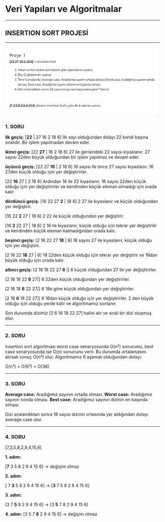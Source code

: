 # Veri Yapıları ve Algoritmalar 
---

## **INSERTION SORT PROJESİ**
---
![insertion](/data-structures%26algorithms/insertion-sort.png)


### 1. SORU

**ilk geçiş:**
[**22** | 27 16 2 18 6] 
İlk sayı olduğundan dolayı 22 kendi başına sıralıdır. Bir işlem yapılmadan devam eder.

**ikinci geçiş:**
[22 **27** | 16 2 18 6] 
27 ile gerisindeki 22 sayısı kıyaslanır. 27 sayısı 22den büyük olduğundan bir işlem yapılmaz ve devam eder.

**üçüncü geçiş:**
[22 27 **16** | 2 18 6] 
16 sayısı ile önce 27 sayısı kıyaslanır. 16 27den küçük olduğu için yer değiştirirler.

[22  **16** 27 | 2 18 6] 
Ardından 16 ile 22 kıyaslanır. 16 sayısı 22den küçük olduğu için yer değiştirirler ve kendinden küçük eleman olmadığı için orada kalır.

**dördüncü geçiş:**
[16 22 27 **2** | 18 6] 2 27 ile kıyaslanır ve küçük olduğundan yer değiştirir. 

[16 22 **2** 27 | 18 6] 2 22 ile küçük olduğundan yer değiştirir.

[16 **2** 22 27 | 18 6] 2 16 ile kıyaslanır, küçük olduğu için tekrar yer değiştirilir ve kendinden küçük eleman kalmadığından orada kalır.

**beşinci geçiş:**
[2 16 22 27 **18** | 6] 18 sayısı 27 ile kıyaslanır, küçük olduğu için yer değiştirir.

[2 16 22 **18** 27 | 6] 18 22den küçük olduğu için tekrar yer değiştirir ve 16dan büyük olduğu için orada kalır.

**altıncı geçiş:**
[2 16 18 22 27 **6** |] 6 küçük olduğundan 27 ile yer değiştirirler.

[2 16 18 22 **6** 27|] 6 22den küçük olduğundan yer değiştirirler.

[2 16 18 **6** 22 27|] 6 18e göre küçük olduğundan yer değiştirirler.

[2 16 **6** 18 22 27|] 6 16dan küçük olduğu için yer değiştirirler. 2 den büyük olduğu için olduğu yerde kalır ve algoritmamız sonlanır.

Son durumda dizimiz [2 6 16 18 22 27] halini alır ve sıralı bir dizi oluşmuş olur.


---
### 2. SORU

Insertion sort algoritması worst case senaryosunda O(n²) sonucunu, best case senaryosunda ise O(n) sonucunu verir. Bu durumda ortalamasını alırsak sonuç O(n²) olur.
Algoritmamız 6 aşamalı olduğundan dolayı:

O(n²) = O(6²) = O(36)

---
### 3. SORU

**Average case:** Aradığımız sayının ortada olması.
**Worst case:** Aradığımız sayının sonda olması.
**Best case:** Aradığımız sayının dizinin en başında olması.

Dizi sıralandıktan sonra 18 sayısı dizinin ortasında yer aldığından dolayı average case olur.

---
### 4. SORU

[7,3,5,8,2,9,4,15,6]

**1. adım:**

[**7** 3 5 8 2 9 4 15 6] -> değişim olmaz

**2. adım:**

[ 7 **3** 5 8 2 9 4 15 6] -> [**3** 7 5 8 2 9 4 15 6]

**3. adım:**

[3 7 **5** 8 2 9 4 15 6] -> [3 **5** 7 8 2 9 4 15 6]

**4. adım:**
[3 5 7 **8** 2 9 4 15 6] -> değişim olmaz

